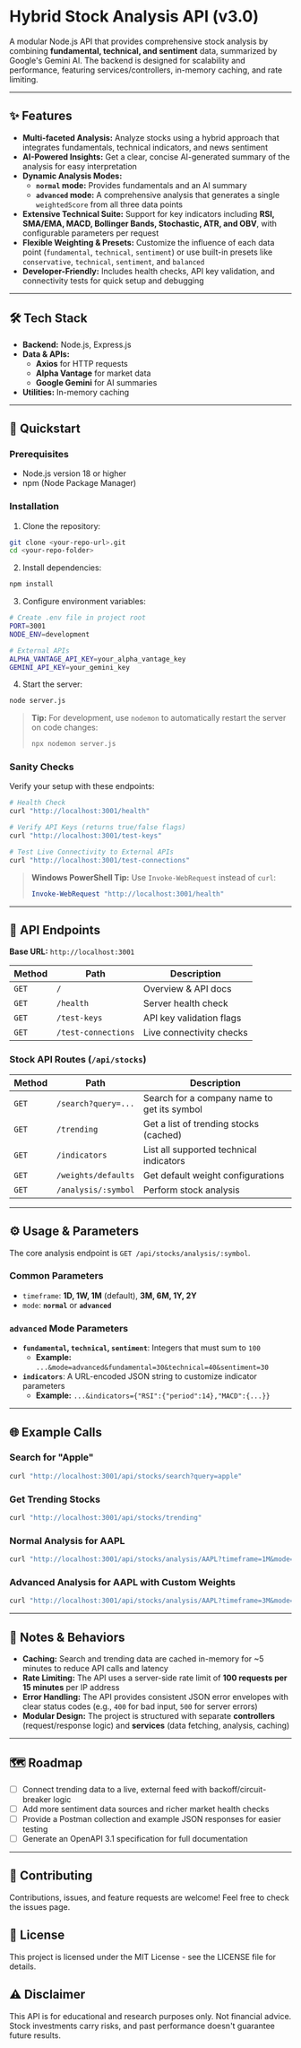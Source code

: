 # Hybrid Stock Analysis API (v3.0)

A modular Node.js API that provides comprehensive stock analysis by combining **fundamental, technical, and sentiment** data, summarized by Google's Gemini AI. The backend is designed for scalability and performance, featuring services/controllers, in-memory caching, and rate limiting.

---

## ✨ Features

- **Multi-faceted Analysis:** Analyze stocks using a hybrid approach that integrates fundamentals, technical indicators, and news sentiment
- **AI-Powered Insights:** Get a clear, concise AI-generated summary of the analysis for easy interpretation
- **Dynamic Analysis Modes:**
  - **`normal` mode:** Provides fundamentals and an AI summary
  - **`advanced` mode:** A comprehensive analysis that generates a single `weightedScore` from all three data points
- **Extensive Technical Suite:** Support for key indicators including **RSI, SMA/EMA, MACD, Bollinger Bands, Stochastic, ATR, and OBV**, with configurable parameters per request
- **Flexible Weighting & Presets:** Customize the influence of each data point (`fundamental`, `technical`, `sentiment`) or use built-in presets like `conservative`, `technical`, `sentiment`, and `balanced`
- **Developer-Friendly:** Includes health checks, API key validation, and connectivity tests for quick setup and debugging

---

## 🛠️ Tech Stack

- **Backend:** Node.js, Express.js
- **Data & APIs:**
  - **Axios** for HTTP requests
  - **Alpha Vantage** for market data
  - **Google Gemini** for AI summaries
- **Utilities:** In-memory caching

---

## 🚀 Quickstart

### Prerequisites

- Node.js version 18 or higher
- npm (Node Package Manager)

### Installation

1. Clone the repository:
```bash
git clone <your-repo-url>.git
cd <your-repo-folder>
```

2. Install dependencies:
```bash
npm install
```

3. Configure environment variables:
```bash
# Create .env file in project root
PORT=3001
NODE_ENV=development

# External APIs
ALPHA_VANTAGE_API_KEY=your_alpha_vantage_key
GEMINI_API_KEY=your_gemini_key
```

4. Start the server:
```bash
node server.js
```

> **Tip:** For development, use `nodemon` to automatically restart the server on code changes:
> ```bash
> npx nodemon server.js
> ```

### Sanity Checks

Verify your setup with these endpoints:

```bash
# Health Check
curl "http://localhost:3001/health"

# Verify API Keys (returns true/false flags)
curl "http://localhost:3001/test-keys"

# Test Live Connectivity to External APIs
curl "http://localhost:3001/test-connections"
```

> **Windows PowerShell Tip:** Use `Invoke-WebRequest` instead of `curl`:
> ```powershell
> Invoke-WebRequest "http://localhost:3001/health"
> ```

---

## 📜 API Endpoints

**Base URL:** `http://localhost:3001`

| Method | Path | Description |
|--------|------|-------------|
| `GET` | `/` | Overview & API docs |
| `GET` | `/health` | Server health check |
| `GET` | `/test-keys` | API key validation flags |
| `GET` | `/test-connections` | Live connectivity checks |

### Stock API Routes (`/api/stocks`)

| Method | Path | Description |
|--------|------|-------------|
| `GET` | `/search?query=...` | Search for a company name to get its symbol |
| `GET` | `/trending` | Get a list of trending stocks (cached) |
| `GET` | `/indicators` | List all supported technical indicators |
| `GET` | `/weights/defaults` | Get default weight configurations |
| `GET` | `/analysis/:symbol` | Perform stock analysis |

---

## ⚙️ Usage & Parameters

The core analysis endpoint is `GET /api/stocks/analysis/:symbol`.

### Common Parameters

- `timeframe`: **1D, 1W, 1M** (default), **3M, 6M, 1Y, 2Y**
- `mode`: **`normal`** or **`advanced`**

### `advanced` Mode Parameters

- **`fundamental`, `technical`, `sentiment`**: Integers that must sum to `100`
  - **Example:** `...&mode=advanced&fundamental=30&technical=40&sentiment=30`
- **`indicators`**: A URL-encoded JSON string to customize indicator parameters
  - **Example:** `...&indicators={"RSI":{"period":14},"MACD":{...}}`

---

## 🌐 Example Calls

### Search for "Apple"
```bash
curl "http://localhost:3001/api/stocks/search?query=apple"
```

### Get Trending Stocks
```bash
curl "http://localhost:3001/api/stocks/trending"
```

### Normal Analysis for AAPL
```bash
curl "http://localhost:3001/api/stocks/analysis/AAPL?timeframe=1M&mode=normal"
```

### Advanced Analysis for AAPL with Custom Weights
```bash
curl "http://localhost:3001/api/stocks/analysis/AAPL?timeframe=3M&mode=advanced&fundamental=40&technical=35&sentiment=25"
```

---

## 📝 Notes & Behaviors

- **Caching:** Search and trending data are cached in-memory for ~5 minutes to reduce API calls and latency
- **Rate Limiting:** The API uses a server-side rate limit of **100 requests per 15 minutes** per IP address
- **Error Handling:** The API provides consistent JSON error envelopes with clear status codes (e.g., `400` for bad input, `500` for server errors)
- **Modular Design:** The project is structured with separate **controllers** (request/response logic) and **services** (data fetching, analysis, caching)

---

## 🗺️ Roadmap

- [ ] Connect trending data to a live, external feed with backoff/circuit-breaker logic
- [ ] Add more sentiment data sources and richer market health checks
- [ ] Provide a Postman collection and example JSON responses for easier testing
- [ ] Generate an OpenAPI 3.1 specification for full documentation

---

## 🤝 Contributing

Contributions, issues, and feature requests are welcome! Feel free to check the issues page.

## 📄 License

This project is licensed under the MIT License - see the LICENSE file for details.

## ⚠️ Disclaimer

This API is for educational and research purposes only. Not financial advice. Stock investments carry risks, and past performance doesn't guarantee future results.